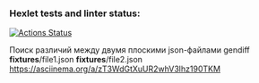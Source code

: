 ### Hexlet tests and linter status:
[![Actions Status](https://github.com/AmiAxe/frontend-project-46/workflows/hexlet-check/badge.svg)](https://github.com/AmiAxe/frontend-project-46/actions)

Поиск различий между двумя плоскими json-файлами
gendiff __fixtures__/file1.json __fixtures__/file2.json
https://asciinema.org/a/zT3WdGtXuUR2whV3lhz190TKM

